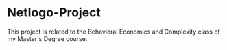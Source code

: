 # Netlogo-Project
This project is related to the Behavioral Economics and Complexity class of my Master's Degree course.
